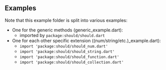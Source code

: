 ## Examples

Note that this example folder is split into various examples:
- One for the generic methods (generic_example.dart): 
    - imported by `package:should/should.dart`
- One for each other specific extension ((num/string/etc.)_example.dart):
    - `import 'package:should/should_num.dart'`
    - `import 'package:should/should_string.dart'`
    - `import 'package:should/should_function.dart'`
    - `import 'package:should/should_collection.dart'`
